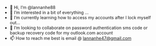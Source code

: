 - 👋 Hi, I’m @lannanhe88
- 👀 I’m interested in a bit of everything ...
- 🌱 I’m currently learning how to access my accounts after I lock myself out...
- 💞️ I’m looking to collaborate on password authentication sms code or backup recovery code for my outlook.com account 
- 📫 How to reach me best is email @ lannanhe47@gmail.com

<!---
lannanhe88/lannanhe88 is a ✨ special ✨ repository because its `README.md` (this file) appears on your GitHub profile.
You can click the Preview link to take a look at your changes.
--->
